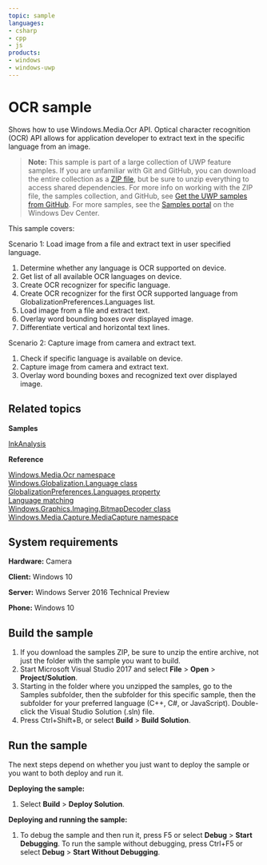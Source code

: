 ```yaml
---
topic: sample
languages:
- csharp
- cpp
- js
products:
- windows
- windows-uwp
---
```


<!---
  category: ControlsLayoutAndText
  samplefwlink: http://go.microsoft.com/fwlink/p/?LinkId=620579
--->

# OCR sample

Shows how to use Windows.Media.Ocr API. Optical character recognition (OCR) API allows for application developer to extract text in the specific language from an image.

> **Note:** This sample is part of a large collection of UWP feature samples. 
> If you are unfamiliar with Git and GitHub, you can download the entire collection as a 
> [ZIP file](https://github.com/Microsoft/Windows-universal-samples/archive/master.zip), but be 
> sure to unzip everything to access shared dependencies. For more info on working with the ZIP file, 
> the samples collection, and GitHub, see [Get the UWP samples from GitHub](https://aka.ms/ovu2uq). 
> For more samples, see the [Samples portal](https://aka.ms/winsamples) on the Windows Dev Center. 

This sample covers:

Scenario 1: Load image from a file and extract text in user specified language.

1. Determine whether any language is OCR supported on device.
2. Get list of all available OCR languages on device.
3. Create OCR recognizer for specific language.
4. Create OCR recognizer for the first OCR supported language from GlobalizationPreferences.Languages list.
5. Load image from a file and extract text.
6. Overlay word bounding boxes over displayed image.
7. Differentiate vertical and horizontal text lines.

Scenario 2: Capture image from camera and extract text.

1. Check if specific language is available on device.
2. Capture image from camera and extract text.
3. Overlay word bounding boxes and recognized text over displayed image.

## Related topics

**Samples**

[InkAnalysis](/Samples/InkAnalysis)  

**Reference**

[Windows.Media.Ocr namespace](https://msdn.microsoft.com/library/windows/apps/windows.media.ocr.aspx)  
[Windows.Globalization.Language class](https://msdn.microsoft.com/library/windows/apps/windows.globalization.language.aspx)  
[GlobalizationPreferences.Languages property](https://msdn.microsoft.com/library/windows/apps/windows.system.userprofile.globalizationpreferences.languages.aspx)  
[Language matching](https://msdn.microsoft.com/library/windows/apps/jj673578.aspx)  
[Windows.Graphics.Imaging.BitmapDecoder class](https://msdn.microsoft.com/library/windows/apps/windows.graphics.imaging.bitmapdecoder.aspx)  
[Windows.Media.Capture.MediaCapture namespace](https://msdn.microsoft.com/library/windows/apps/windows.media.capture.aspx)  

## System requirements

**Hardware:** Camera

**Client:** Windows 10

**Server:** Windows Server 2016 Technical Preview

**Phone:** Windows 10

## Build the sample

1. If you download the samples ZIP, be sure to unzip the entire archive, not just the folder with the sample you want to build. 
2. Start Microsoft Visual Studio 2017 and select **File** \> **Open** \> **Project/Solution**.
3. Starting in the folder where you unzipped the samples, go to the Samples subfolder, then the subfolder for this specific sample, then the subfolder for your preferred language (C++, C#, or JavaScript). Double-click the Visual Studio Solution (.sln) file.
4. Press Ctrl+Shift+B, or select **Build** \> **Build Solution**.

## Run the sample

The next steps depend on whether you just want to deploy the sample or you want to both deploy and run it.

**Deploying the sample:**

1.  Select **Build** \> **Deploy Solution**.

**Deploying and running the sample:**

1.  To debug the sample and then run it, press F5 or select **Debug** \> **Start Debugging**. To run the sample without debugging, press Ctrl+F5 or select **Debug** \> **Start Without Debugging**.
